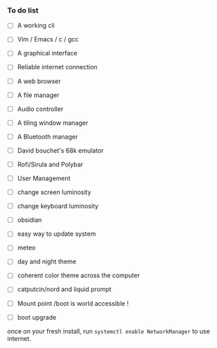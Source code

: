 
### To do list

- [ ] A working cli
- [ ] Vim / Emacs / c / gcc
- [ ] A graphical interface
- [ ] Reliable internet connection
- [ ] A web browser
- [ ] A file manager
- [ ] Audio controller
- [ ] A tiling window manager
- [ ] A Bluetooth manager
- [ ] David bouchet's 68k emulator
- [ ] Rofi/Sirula and Polybar
- [ ] User Management
- [ ] change screen luminosity
- [ ] change keyboard luminosity
- [ ] obsidian
- [ ] easy way to update system
- [ ] meteo
- [ ] day and night theme
- [ ] coherent color theme across the computer
- [ ] catputcin/nord and liquid prompt


- [ ] Mount point /boot is world accessible !
- [ ] boot upgrade


once on your fresh install, run `systemctl enable NetworkManager` to use internet.